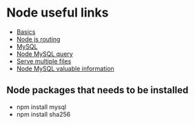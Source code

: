 # Node useful links
* [Basics](https://www.youtube.com/watch?v=U8XF6AFGqlc)
* [Node js routing](https://www.youtube.com/watch?v=tiMLxUKrB-g)
* [MySQL](https://www.youtube.com/watch?v=EN6Dx22cPRI)
* [Node MySQL query](https://www.w3schools.com/nodejs/nodejs_mysql_select.asp)
* [Serve multiple files](https://stackoverflow.com/questions/49967578/how-do-i-serve-multiple-files-without-express)
* [Node MySQL valuable information](https://www.youtube.com/watch?v=XuLRKMqozwA)

## Node packages that needs to be installed
* npm install mysql
* npm install sha256